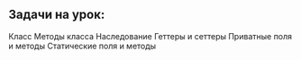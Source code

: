 ## Задачи на урок:

Класс
Методы класса
Наследование
Геттеры и сеттеры
Приватные поля и методы
Статические поля и методы
